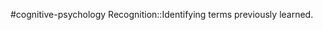 #cognitive-psychology 
Recognition::Identifying terms previously learned.
<!--SR:!2024-04-13,4,230-->